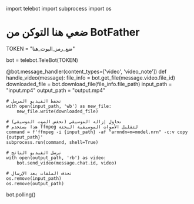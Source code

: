 import telebot
import subprocess
import os

# ضعي هنا التوكن من BotFather
TOKEN = "ضع_رمز_البوت_هنا"

bot = telebot.TeleBot(TOKEN)

@bot.message_handler(content_types=['video', 'video_note'])
def handle_video(message):
    file_info = bot.get_file(message.video.file_id)
    downloaded_file = bot.download_file(file_info.file_path)
    input_path = "input.mp4"
    output_path = "output.mp4"

    # نحفظ الفيديو المرسل
    with open(input_path, 'wb') as new_file:
        new_file.write(downloaded_file)

    # نحاول إزالة الموسيقى (نخفض الصوت الموسيقي)
    # هذا يستخدم ffmpeg لتقليل الأصوات الموسيقية البحتة
    command = f'ffmpeg -i {input_path} -af "arnndn=m=model.nrn" -c:v copy {output_path}'
    subprocess.run(command, shell=True)

    # نرسل الفيديو الناتج
    with open(output_path, 'rb') as video:
        bot.send_video(message.chat.id, video)

    # نحذف الملفات بعد الإرسال
    os.remove(input_path)
    os.remove(output_path)

bot.polling()
